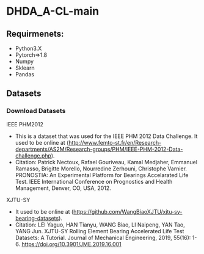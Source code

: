 # DHDA_A-CL-main

## Requirmenets:
- Python3.X
- Pytorch=>1.8
- Numpy
- Sklearn
- Pandas

## Datasets
### Download Datasets
IEEE PHM2012
- This is a dataset that was used for the IEEE PHM 2012 Data Challenge. It used to be online at (http://www.femto-st.fr/en/Research-departments/AS2M/Research-groups/PHM/IEEE-PHM-2012-Data-challenge.php).
- Citation: Patrick Nectoux, Rafael Gouriveau, Kamal Medjaher, Emmanuel Ramasso, Brigitte Morello, Nourredine Zerhouni, Christophe Varnier. PRONOSTIA: An Experimental Platform for Bearings Accelarated Life Test. IEEE International Conference on Prognostics and Health Management, Denver, CO, USA, 2012.

XJTU-SY
- It used to be online at (https://github.com/WangBiaoXJTU/xjtu-sy-bearing-datasets).
- Citation: LEI Yaguo, HAN Tianyu, WANG Biao, LI Naipeng, YAN Tao, YANG Jun. XJTU-SY Rolling Element Bearing Accelerated Life Test Datasets: A Tutorial. Journal of Mechanical Engineering, 2019, 55(16): 1-6. https://doi.org/10.3901/JME.2019.16.001
